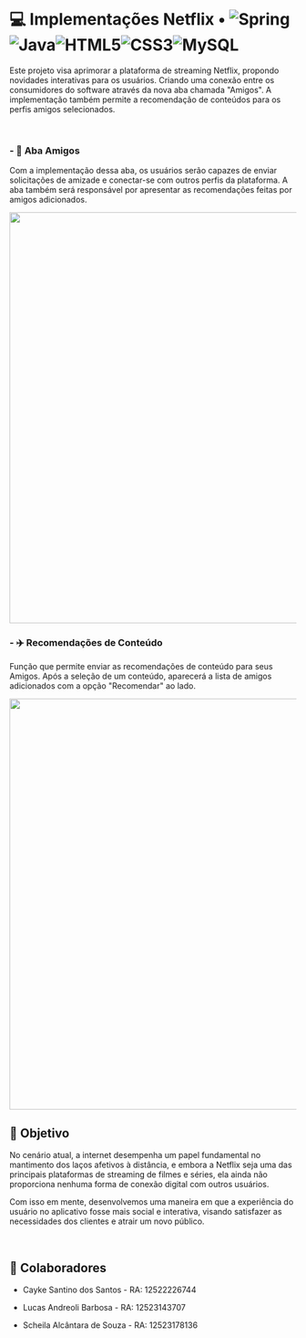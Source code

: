 # 💻 Implementações Netflix • ![Spring](https://img.shields.io/badge/spring-%236DB33F.svg?style=for-the-badge&logo=spring&logoColor=white)![Java](https://img.shields.io/badge/java-%23ED8B00.svg?style=for-the-badge&logo=openjdk&logoColor=white)![HTML5](https://img.shields.io/badge/html5-%23E34F26.svg?style=for-the-badge&logo=html5&logoColor=white)![CSS3](https://img.shields.io/badge/css3-%231572B6.svg?style=for-the-badge&logo=css3&logoColor=white)![MySQL](https://img.shields.io/badge/mysql-4479A1.svg?style=for-the-badge&logo=mysql&logoColor=white)

Este projeto visa aprimorar a plataforma de streaming Netflix, propondo novidades interativas para os usuários. Criando uma conexão entre os consumidores do software através da nova aba chamada "Amigos". A implementação também permite a recomendação de conteúdos para os perfis amigos selecionados.

<br>

### - 🤝 Aba Amigos
Com a implementação dessa aba, os usuários serão capazes de enviar solicitações de amizade e conectar-se com outros perfis da plataforma. A aba também será responsável por apresentar as recomendações feitas por amigos adicionados.

<img src="https://github.com/user-attachments/assets/7bf05b5a-7e5e-4741-a876-833a86ebdf23" width="720px">

<br>

### - ✈️ Recomendações de Conteúdo
Função que permite enviar as recomendações de conteúdo para seus Amigos. Após a seleção de um conteúdo, aparecerá a lista de amigos adicionados com a opção "Recomendar" ao lado.

<img src="https://github.com/user-attachments/assets/cb5c3040-8d6e-4147-9640-0e21b6b521bc" width="720px">

<br>

## 🎯 Objetivo
No cenário atual, a internet desempenha um papel fundamental no mantimento dos laços afetivos à distância, e embora a Netflix seja uma das principais plataformas de streaming de filmes e séries, ela ainda não proporciona nenhuma forma de conexão digital com outros usuários.

Com isso em mente, desenvolvemos uma maneira em que a experiência do usuário no aplicativo fosse mais social e interativa, visando satisfazer as necessidades dos clientes e atrair um novo público.

<br>

## 💪 Colaboradores
- Cayke Santino dos Santos - RA: 12522226744

- Lucas Andreoli Barbosa - RA: 12523143707

- Scheila Alcântara de Souza - RA: 12523178136
